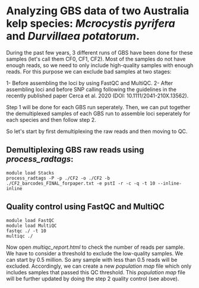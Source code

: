 # Analyzing GBS data of two Australia kelp species: *Mcrocystis pyrifera* and *Durvillaea potatorum*.

During the past few years, 3 different runs of GBS have been done for these samples (let's call them CF0, CF1, CF2).
Most of the samples do not have enough reads, so we need to only include high-quality samples with enough reads. For this purpose we can exclude bad samples at two stages:

1- Before assembling the loci by using FastQC and MultiQC.
2- After assembling loci and before SNP calling following the guidelines in the recently published paper Cerca et al. 2020 (DOI: 10.1111/2041-210X.13562).

Step 1 will be done for each GBS run seperately. Then, we can put together the demultiplexed samples of each GBS run to assemble loci seperately for each species and then follow step 2.

So let's start by first demultiplexing the raw reads and then moving to QC.

## Demultiplexing GBS raw reads using *process_radtags*:

```
module load Stacks
process_radtags -P -p ./CF2 -o ./CF2 -b ./CF2_barcodes_FINAL_forpaper.txt -e pstI -r -c -q -t 10 --inline-inline
```

## Quality control using FastQC and MultiQC

```
module load FastQC
module load MultiQC
fastqc ./ -t 10
multiqc ./
```

Now open *multiqc_report.html* to check the number of reads per sample. We have to consider a threshold to exclude the low-quality samples. We can start by 0.5 million.
So any sample with less than 0.5 reads will be excluded. Accordingly, we can create a new *population map* file which only includes samples that passed this QC threshold. This *population map* file will be further updated by doing the step 2 quality control (see above).
